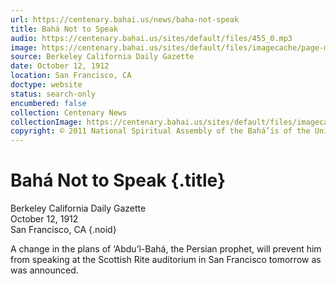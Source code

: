 ```yaml
---
url: https://centenary.bahai.us/news/baha-not-speak
title: Bahá Not to Speak
audio: https://centenary.bahai.us/sites/default/files/455_0.mp3
image: https://centenary.bahai.us/sites/default/files/imagecache/page-main-image/images/press_clippings/10-12-1912_Berkeley_Daily_Gazette_Baha_Not_to_Speak.png
source: Berkeley California Daily Gazette
date: October 12, 1912
location: San Francisco, CA
doctype: website
status: search-only
encumbered: false
collection: Centenary News
collectionImage: https://centenary.bahai.us/sites/default/files/imagecache/theme-image/main_image/abdulbaha-overview-small_0.jpg
copyright: © 2011 National Spiritual Assembly of the Bahá’ís of the United States
---
```



# Bahá Not to Speak {.title}

Berkeley California Daily Gazette  
October 12, 1912  
San Francisco, CA
{.noid}  



A change in the plans of ‘Abdu’l-Bahá, the Persian prophet, will prevent him from speaking at the Scottish Rite auditorium in San Francisco tomorrow as was announced.